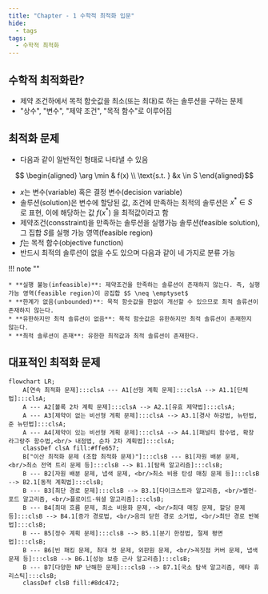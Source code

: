 ```yaml
---
title: "Chapter - 1 수학적 최적화 입문"
hide:
  - tags
tags:
  - 수학적 최적화
---
```


## 수학적 최적화란?

* 제약 조건하에서 목적 함숫값을 최소(또는 최대)로 하는 솔루션을 구하는 문제
* "상수", "변수", "제약 조건", "목적 함수"로 이루어짐

## 최적화 문제

* 다음과 같이 일반적인 형태로 나타낼 수 있음

$$ \begin{aligned} \arg \min & f(x) \\ \text{s.t. } &x \in S \end{aligned}$$

* $x$는 변수(variable) 혹은 결정 변수(decision variable)
* 솔루션(solution)은 변수에 할당된 값, 조건에 만족하는 최적의 솔루션은 $x^{*} \in S$ 로 표현, 이에 해당하는 값 $f(x^{*})$ 을 최적값이라고 함
* 제약조건(consstraint)을 만족하는 솔루션을 실행가능 솔루션(feasible solution), 그 집합 $S$를 실행 가능 영역(feasible region)
* $f$는 목적 함수(objective function)
* 반드시 최적의 솔루션이 없을 수도 있으며 다음과 같이 네 가지로 분류 가능

!!! note ""

    * **실행 불능(infeasible)**: 제약조건을 만족하는 솔류션이 존재하지 않는다. 즉, 실행 가능 영역(feasible region)이 공집합 $S \neq \emptyset$
    * **한계가 없음(unbounded)**: 목적 함숫값을 한없이 개선할 수 있으므로 최적 솔류션이 존재하지 않는다.
    * **유한하지만 최적 솔류션이 없음**: 목적 함숫값은 유한하지만 최적 솔류션이 존재한지 않는다.
    * **최적 솔루션이 존재**: 유한한 최적값과 최적 솔류션이 존재한다.

## 대표적인 최적화 문제

``` mermaid
flowchart LR;
    A[연속 최적화 문제]:::clsA --- A1[선형 계획 문제]:::clsA --> A1.1[단체법]:::clsA;
    A --- A2[볼록 2차 계획 문제]:::clsA --> A2.1[유효 제약법]:::clsA;
    A --- A3[제약이 없는 비선형 게획 문제]:::clsA --> A3.1[경사 하강법, 뉴턴법, 준 뉴턴법]:::clsA;
    A --- A4[제약이 있는 비선형 게획 문제]:::clsA --> A4.1[패널티 함수법, 확장 라그랑주 함수법,<br/> 내점법, 순차 2차 계획법]:::clsA;    
    classDef clsA fill:#ffe657;
    B["이산 최적화 문제 (조합 최적화 문제)"]:::clsB --- B1[자원 배분 문제, <br/>최소 전역 트리 문제 등]:::clsB --> B1.1[탐욕 알고리즘]:::clsB;
    B --- B2[자원 배분 문제, 냅색 문제, <br/>최소 비용 탄성 매칭 문제 등]:::clsB --> B2.1[동적 계획법]:::clsB;
    B --- B3[최단 경로 문제]:::clsB --> B3.1[다이크스트라 알고리즘, <br/>벨먼-포드 알고리즘, <br/>플로이드-워셜 알고리즘]:::clsB;
    B --- B4[최대 흐름 문제, 최소 비용화 문제, <br/>최대 매칭 문제, 할당 문제 등]:::clsB --> B4.1[증가 경로법, <br/>음의 닫힌 경로 소거법, <br/>최단 경로 반복법]:::clsB;
    B --- B5[정수 계획 문제]:::clsB --> B5.1[분기 한정법, 절제 평면법]:::clsB;
    B --- B6[빈 패킹 문제, 최대 컷 문제, 외판원 문제, <br/>꼭짓점 커버 문제, 냅색 문제 등]:::clsB --> B6.1[성능 보증 근사 알고리즘]:::clsB;
    B --- B7[다양한 NP 난해한 문제]:::clsB --> B7.1[국소 탐색 알고리즘, 메타 휴리스틱]:::clsB;
    classDef clsB fill:#8dc472;
```